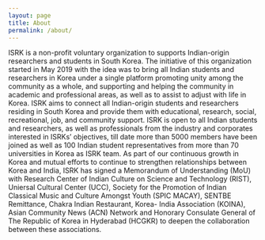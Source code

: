 ```yaml
---
layout: page
title: About
permalink: /about/
---
```


ISRK is a non-profit voluntary organization to supports Indian-origin researchers and students in South Korea. The initiative of this organization started in May 2019 with the idea was to bring all Indian students and researchers in Korea under a single platform promoting unity among the community as a whole, and supporting and helping the community in academic and professional areas, as well as to assist to adjust with life in Korea. ISRK aims to connect all Indian-origin students and researchers residing in South Korea and provide them with educational, research, social, recreational, job, and community support. ISRK is open to all Indian students and researchers, as well as professionals from the industry and corporates interested in ISRKs’ objectives, till date more than 5000 members have been joined as well as 100 Indian student representatives from more than 70 universities in Korea as ISRK team. As part of our continuous growth in Korea and mutual efforts to continue to strengthen relationships between Korea and India, ISRK has signed a Memorandum of Understanding (MoU) with Research Center of Indian Culture on Science and Technology (RIST), Uniersal Cultural Center (UCC), Society for the Promotion of Indian Classical Music and Culture Amongst Youth (SPIC MACAY), SENTBE Remittance, Chakra Indian Restaurant, Korea- India Association (KOINA), Asian Community News (ACN) Network and Honorary Consulate General of The Republic of Korea in Hyderabad (HCGKR) to deepen the collaboration between these associations. 